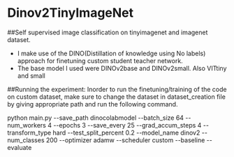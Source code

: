 # Dinov2TinyImageNet

##Self supervised image classification on tinyimagenet and imagenet dataset.

- I make use of the DINO(Distillation of knowledge using No labels) approach for finetuning custom
student teacher network.
- The base model I used were DINOv2base and DINOv2small. Also VITtiny and small

##Running the experiment:
Inorder to run the finetuning/training of the code on custom dataset, make sure to change the dataset in dataset_creation file by giving appropriate path and run the following command.

python main.py --save_path dinocolabmodel --batch_size 64 --num_workers 4 --epochs 3 --save_every 25 --grad_accum_steps 4 --transform_type hard --test_split_percent 0.2 --model_name dinov2 --num_classes 200 --optimizer adamw --scheduler custom --baseline --evaluate
